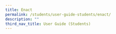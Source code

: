 ```yaml
---
title: Enact
permalink: /students/user-guide-students/enact/
description: ""
third_nav_title: User Guide (Students)
---
```

